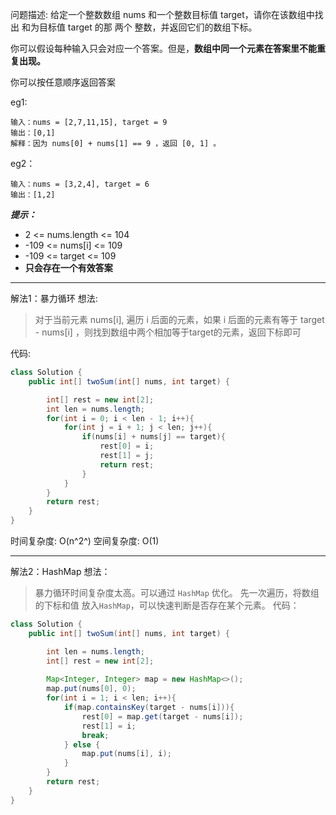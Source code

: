 ﻿问题描述:
给定一个整数数组 nums 和一个整数目标值 target，请你在该数组中找出 和为目标值 target  的那 两个 整数，并返回它们的数组下标。

你可以假设每种输入只会对应一个答案。但是，**数组中同一个元素在答案里不能重复出现。**

你可以按任意顺序返回答案

eg1:
```
输入：nums = [2,7,11,15], target = 9
输出：[0,1]
解释：因为 nums[0] + nums[1] == 9 ，返回 [0, 1] 。
```
eg2：
```
输入：nums = [3,2,4], target = 6
输出：[1,2]
```

***提示：***

* 2 <= nums.length <= 104
* -109 <= nums[i] <= 109
* -109 <= target <= 109
* **只会存在一个有效答案**

***
解法1：暴力循环
想法:
> 对于当前元素 nums[i], 遍历 i 后面的元素，如果 i 后面的元素有等于 target - nums[i] ，则找到数组中两个相加等于target的元素，返回下标即可

代码:
```java
class Solution {
    public int[] twoSum(int[] nums, int target) {

        int[] rest = new int[2];
        int len = nums.length;
        for(int i = 0; i < len - 1; i++){
            for(int j = i + 1; j < len; j++){
                if(nums[i] + nums[j] == target){
                    rest[0] = i;
                    rest[1] = j;
                    return rest;
                }
            }
        }
        return rest;
    }
}
```
时间复杂度: O(n^2^)
空间复杂度: O(1)
***
解法2：HashMap
想法：
>  暴力循环时间复杂度太高。可以通过 `HashMap` 优化。 先一次遍历，将数组的下标和值 放入`HashMap`，可以快速判断是否存在某个元素。
代码：
```java
class Solution {
    public int[] twoSum(int[] nums, int target) {

        int len = nums.length;
        int[] rest = new int[2];
       
        Map<Integer, Integer> map = new HashMap<>();
        map.put(nums[0], 0);
        for(int i = 1; i < len; i++){
            if(map.containsKey(target - nums[i])){
                rest[0] = map.get(target - nums[i]);
                rest[1] = i;
                break;
            } else {
                map.put(nums[i], i);
            }
        }
        return rest;
    }
}
```

